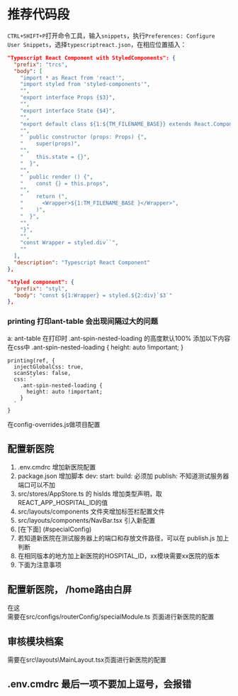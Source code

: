 # 推荐代码段

`CTRL+SHIFT+P`打开命令工具，输入`snippets`，执行`Preferences: Configure User Snippets`，选择`typescriptreact.json`，在相应位置插入：

```json
"Typescript React Component with StyledComponents": {
  "prefix": "trcs",
  "body": [
    "import * as React from 'react'",
    "import styled from 'styled-components'",
    "",
    "export interface Props {$3}",
    "",
    "export interface State {$4}",
    "",
    "export default class ${1:${TM_FILENAME_BASE}} extends React.Component<Props, State> {",
    "",
    "  public constructor (props: Props) {",
    "    super(props)",
    "",
    "    this.state = {}",
    "  }",
    "",
    "  public render () {",
    "    const {} = this.props",
    "",
    "    return (",
    "      <Wrapper>${1:TM_FILENAME_BASE }</Wrapper>",
    "    )",
    "  }",
    "",
    "}",
    "",
    "const Wrapper = styled.div``",
    ""
  ],
  "description": "Typescript React Component"
},

"styled component": {
  "prefix": "styl",
  "body": "const ${1:Wrapper} = styled.${2:div}`$3`"
},
```

### printing 打印ant-table 会出现间隔过大的问题
a:
ant-table 在打印时 .ant-spin-nested-loading 的高度默认100%
添加以下内容在css中
.ant-spin-nested-loading {
  height: auto !important;
}
```tsx
printing(ref, {
  injectGlobalCss: true,
  scanStyles: false,
  css: ` 
    .ant-spin-nested-loading {
      height: auto !important;
    }
  `
}
```
在config-overrides.js做项目配置

## 配置新医院
1. .env.cmdrc 增加新医院配置
2. package.json 增加脚本 
  dev: start: build: 必须加
  publish: 不知道测试服务器端口可以不加
3. src/stores/AppStore.ts 的 hisIds 增加类型声明，取REACT_APP_HOSPITAL_ID的值
4. src/layouts/components 文件夹增加标签栏配置文件
5. src/layouts/components/NavBar.tsx 引入新配置
6. [在下面] (#specialConfig)
7. 若知道新医院在测试服务器上的端口和存放文件路径，可以在 publish.js 加上判断
8. 在相同版本的地方加上新医院的HOSPITAL_ID，xx模块需要xx医院的版本
9. 下面为注意事项

  
## 配置新医院， /home路由白屏
<div name='specialConfig'>在这</div>
需要在src/configs/routerConfig/specialModule.ts 页面进行新医院的配置

## 审核模块档案
需要在src\layouts\MainLayout.tsx页面进行新医院的配置

## .env.cmdrc 最后一项不要加上逗号，会报错